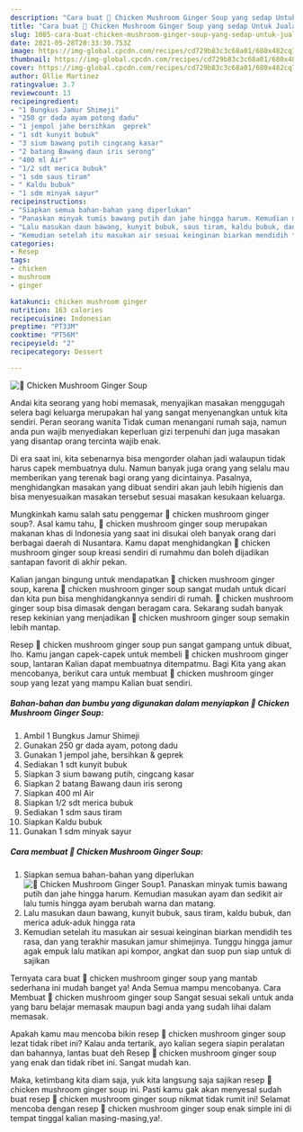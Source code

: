 ```yaml
---
description: "Cara buat 🍲 Chicken Mushroom Ginger Soup yang sedap Untuk Jualan"
title: "Cara buat 🍲 Chicken Mushroom Ginger Soup yang sedap Untuk Jualan"
slug: 1085-cara-buat-chicken-mushroom-ginger-soup-yang-sedap-untuk-jualan
date: 2021-05-28T20:33:30.753Z
image: https://img-global.cpcdn.com/recipes/cd729b83c3c68a01/680x482cq70/🍲-chicken-mushroom-ginger-soup-foto-resep-utama.jpg
thumbnail: https://img-global.cpcdn.com/recipes/cd729b83c3c68a01/680x482cq70/🍲-chicken-mushroom-ginger-soup-foto-resep-utama.jpg
cover: https://img-global.cpcdn.com/recipes/cd729b83c3c68a01/680x482cq70/🍲-chicken-mushroom-ginger-soup-foto-resep-utama.jpg
author: Ollie Martinez
ratingvalue: 3.7
reviewcount: 13
recipeingredient:
- "1 Bungkus Jamur Shimeji"
- "250 gr dada ayam potong dadu"
- "1 jempol jahe bersihkan  geprek"
- "1 sdt kunyit bubuk"
- "3 sium bawang putih cingcang kasar"
- "2 batang Bawang daun iris serong"
- "400 ml Air"
- "1/2 sdt merica bubuk"
- "1 sdm saus tiram"
- " Kaldu bubuk"
- "1 sdm minyak sayur"
recipeinstructions:
- "Siapkan semua bahan-bahan yang diperlukan"
- "Panaskan minyak tumis bawang putih dan jahe hingga harum. Kemudian masukan ayam dan sedikit air lalu tumis hingga ayam berubah warna dan matang."
- "Lalu masukan daun bawang, kunyit bubuk, saus tiram, kaldu bubuk, dan merica aduk-aduk hingga rata"
- "Kemudian setelah itu masukan air sesuai keinginan biarkan mendidih tes rasa, dan yang terakhir masukan jamur shimejinya. Tunggu hingga jamur agak empuk lalu matikan api kompor, angkat dan suop pun siap untuk di sajikan"
categories:
- Resep
tags:
- chicken
- mushroom
- ginger

katakunci: chicken mushroom ginger 
nutrition: 163 calories
recipecuisine: Indonesian
preptime: "PT33M"
cooktime: "PT56M"
recipeyield: "2"
recipecategory: Dessert

---
```



![🍲 Chicken Mushroom Ginger Soup](https://img-global.cpcdn.com/recipes/cd729b83c3c68a01/680x482cq70/🍲-chicken-mushroom-ginger-soup-foto-resep-utama.jpg)

Andai kita seorang yang hobi memasak, menyajikan masakan menggugah selera bagi keluarga merupakan hal yang sangat menyenangkan untuk kita sendiri. Peran seorang  wanita Tidak cuman menangani rumah saja, namun anda pun wajib menyediakan keperluan gizi terpenuhi dan juga masakan yang disantap orang tercinta wajib enak.

Di era  saat ini, kita sebenarnya bisa mengorder olahan jadi walaupun tidak harus capek membuatnya dulu. Namun banyak juga orang yang selalu mau memberikan yang terenak bagi orang yang dicintainya. Pasalnya, menghidangkan masakan yang dibuat sendiri akan jauh lebih higienis dan bisa menyesuaikan masakan tersebut sesuai masakan kesukaan keluarga. 



Mungkinkah kamu salah satu penggemar 🍲 chicken mushroom ginger soup?. Asal kamu tahu, 🍲 chicken mushroom ginger soup merupakan makanan khas di Indonesia yang saat ini disukai oleh banyak orang dari berbagai daerah di Nusantara. Kamu dapat menghidangkan 🍲 chicken mushroom ginger soup kreasi sendiri di rumahmu dan boleh dijadikan santapan favorit di akhir pekan.

Kalian jangan bingung untuk mendapatkan 🍲 chicken mushroom ginger soup, karena 🍲 chicken mushroom ginger soup sangat mudah untuk dicari dan kita pun bisa menghidangkannya sendiri di rumah. 🍲 chicken mushroom ginger soup bisa dimasak dengan beragam cara. Sekarang sudah banyak resep kekinian yang menjadikan 🍲 chicken mushroom ginger soup semakin lebih mantap.

Resep 🍲 chicken mushroom ginger soup pun sangat gampang untuk dibuat, lho. Kamu jangan capek-capek untuk membeli 🍲 chicken mushroom ginger soup, lantaran Kalian dapat membuatnya ditempatmu. Bagi Kita yang akan mencobanya, berikut cara untuk membuat 🍲 chicken mushroom ginger soup yang lezat yang mampu Kalian buat sendiri.

<!--inarticleads1-->

##### Bahan-bahan dan bumbu yang digunakan dalam menyiapkan 🍲 Chicken Mushroom Ginger Soup:

1. Ambil 1 Bungkus Jamur Shimeji
1. Gunakan 250 gr dada ayam, potong dadu
1. Gunakan 1 jempol jahe, bersihkan &amp; geprek
1. Sediakan 1 sdt kunyit bubuk
1. Siapkan 3 sium bawang putih, cingcang kasar
1. Siapkan 2 batang Bawang daun iris serong
1. Siapkan 400 ml Air
1. Siapkan 1/2 sdt merica bubuk
1. Sediakan 1 sdm saus tiram
1. Siapkan  Kaldu bubuk
1. Gunakan 1 sdm minyak sayur




<!--inarticleads2-->

##### Cara membuat 🍲 Chicken Mushroom Ginger Soup:

1. Siapkan semua bahan-bahan yang diperlukan
<img src="https://img-global.cpcdn.com/steps/bd2b39f20dc0268b/160x128cq70/🍲-chicken-mushroom-ginger-soup-langkah-memasak-1-foto.jpg" alt="🍲 Chicken Mushroom Ginger Soup">1. Panaskan minyak tumis bawang putih dan jahe hingga harum. Kemudian masukan ayam dan sedikit air lalu tumis hingga ayam berubah warna dan matang.
1. Lalu masukan daun bawang, kunyit bubuk, saus tiram, kaldu bubuk, dan merica aduk-aduk hingga rata
1. Kemudian setelah itu masukan air sesuai keinginan biarkan mendidih tes rasa, dan yang terakhir masukan jamur shimejinya. Tunggu hingga jamur agak empuk lalu matikan api kompor, angkat dan suop pun siap untuk di sajikan




Ternyata cara buat 🍲 chicken mushroom ginger soup yang mantab sederhana ini mudah banget ya! Anda Semua mampu mencobanya. Cara Membuat 🍲 chicken mushroom ginger soup Sangat sesuai sekali untuk anda yang baru belajar memasak maupun bagi anda yang sudah lihai dalam memasak.

Apakah kamu mau mencoba bikin resep 🍲 chicken mushroom ginger soup lezat tidak ribet ini? Kalau anda tertarik, ayo kalian segera siapin peralatan dan bahannya, lantas buat deh Resep 🍲 chicken mushroom ginger soup yang enak dan tidak ribet ini. Sangat mudah kan. 

Maka, ketimbang kita diam saja, yuk kita langsung saja sajikan resep 🍲 chicken mushroom ginger soup ini. Pasti kamu gak akan menyesal sudah buat resep 🍲 chicken mushroom ginger soup nikmat tidak rumit ini! Selamat mencoba dengan resep 🍲 chicken mushroom ginger soup enak simple ini di tempat tinggal kalian masing-masing,ya!.

